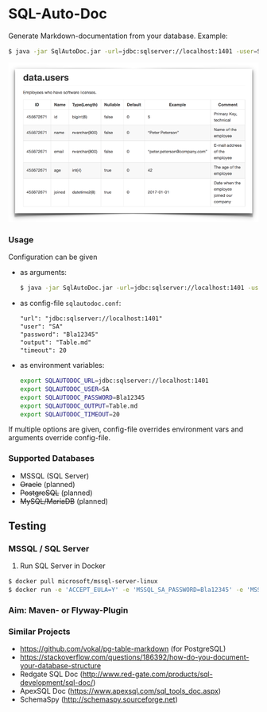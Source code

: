 # SQL-Auto-Doc

Generate Markdown-documentation from your database. Example:

```bash
$ java -jar SqlAutoDoc.jar -url=jdbc:sqlserver://localhost:1401 -user=SA -password=Bla12345 -output=README.md -timeout=20
```

![](screenshot.png)

### Usage
Configuration can be given

- as arguments: 
    ```bash
    $ java -jar SqlAutoDoc.jar -url=jdbc:sqlserver://localhost:1401 -user=SA -password=Bla12345 -output=README.md -timeout=20
    ```
- as config-file `sqlautodoc.conf`: 
    ```hocon
    "url": "jdbc:sqlserver://localhost:1401"
    "user": "SA"
    "password": "Bla12345"
    "output": "Table.md"
    "timeout": 20
    ```
- as environment variables: 
    ```bash
    export SQLAUTODOC_URL=jdbc:sqlserver://localhost:1401
    export SQLAUTODOC_USER=SA
    export SQLAUTODOC_PASSWORD=Bla12345
    export SQLAUTODOC_OUTPUT=Table.md
    export SQLAUTODOC_TIMEOUT=20
    ```

If multiple options are given, config-file overrides environment vars and arguments override config-file.

### Supported Databases

- MSSQL (SQL Server)
- ~~Oracle~~ (planned)
- ~~PostgreSQL~~ (planned)
- ~~MySQL/MariaDB~~ (planned)

## Testing

### MSSQL / SQL Server

1. Run SQL Server in Docker

```bash
$ docker pull microsoft/mssql-server-linux
$ docker run -e 'ACCEPT_EULA=Y' -e 'MSSQL_SA_PASSWORD=Bla12345' -e 'MSSQL_PID=Developer' --cap-add SYS_PTRACE -p 1401:1433 -d microsoft/mssql-server-linux
``` 

### Aim: Maven- or Flyway-Plugin

### Similar Projects

- https://github.com/vokal/pg-table-markdown (for PostgreSQL)
- https://stackoverflow.com/questions/186392/how-do-you-document-your-database-structure
- Redgate SQL Doc (http://www.red-gate.com/products/sql-development/sql-doc/)
- ApexSQL Doc (https://www.apexsql.com/sql_tools_doc.aspx)
- SchemaSpy (http://schemaspy.sourceforge.net)

